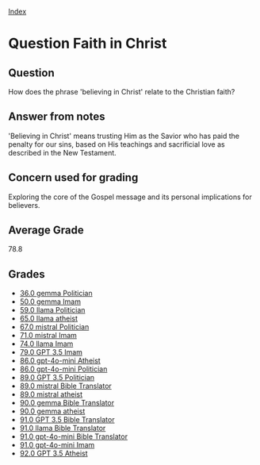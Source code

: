 
[Index](../../index.md)
# Question Faith in Christ
## Question
How does the phrase 'believing in Christ' relate to the Christian faith?

## Answer from notes
'Believing in Christ' means trusting Him as the Savior who has paid the penalty for our sins, based on His teachings and sacrificial love as described in the New Testament.

## Concern used for grading
Exploring the core of the Gospel message and its personal implications for believers.

## Average Grade
78.8

## Grades
 * [36.0 gemma Politician](../answers/gemma_Politician/Faith_in_Christ.md)
 * [50.0 gemma Imam](../answers/gemma_Imam/Faith_in_Christ.md)
 * [59.0 llama Politician](../answers/llama_Politician/Faith_in_Christ.md)
 * [65.0 llama atheist](../answers/llama_atheist/Faith_in_Christ.md)
 * [67.0 mistral Politician](../answers/mistral_Politician/Faith_in_Christ.md)
 * [71.0 mistral Imam](../answers/mistral_Imam/Faith_in_Christ.md)
 * [74.0 llama Imam](../answers/llama_Imam/Faith_in_Christ.md)
 * [79.0 GPT 3.5 Imam](../answers/GPT_3.5_Imam/Faith_in_Christ.md)
 * [86.0 gpt-4o-mini Atheist](../answers/gpt-4o-mini_Atheist/Faith_in_Christ.md)
 * [86.0 gpt-4o-mini Politician](../answers/gpt-4o-mini_Politician/Faith_in_Christ.md)
 * [89.0 GPT 3.5 Politician](../answers/GPT_3.5_Politician/Faith_in_Christ.md)
 * [89.0 mistral Bible Translator](../answers/mistral_Bible_Translator/Faith_in_Christ.md)
 * [89.0 mistral atheist](../answers/mistral_atheist/Faith_in_Christ.md)
 * [90.0 gemma Bible Translator](../answers/gemma_Bible_Translator/Faith_in_Christ.md)
 * [90.0 gemma atheist](../answers/gemma_atheist/Faith_in_Christ.md)
 * [91.0 GPT 3.5 Bible Translator](../answers/GPT_3.5_Bible_Translator/Faith_in_Christ.md)
 * [91.0 llama Bible Translator](../answers/llama_Bible_Translator/Faith_in_Christ.md)
 * [91.0 gpt-4o-mini Bible Translator](../answers/gpt-4o-mini_Bible_Translator/Faith_in_Christ.md)
 * [91.0 gpt-4o-mini Imam](../answers/gpt-4o-mini_Imam/Faith_in_Christ.md)
 * [92.0 GPT 3.5 Atheist](../answers/GPT_3.5_Atheist/Faith_in_Christ.md)
